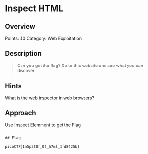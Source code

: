 # Inspect HTML

## Overview

Points: 40
Category: Web Exploitation

## Description

> Can you get the flag? Go to this website and see what you can discover.
## Hints

What is the web inspector in web browsers?

## Approach

Use Inspect Elemment to get the Flag

```

## Flag

picoCTF{1n5p3t0r_0f_h7ml_1fd8425b}
